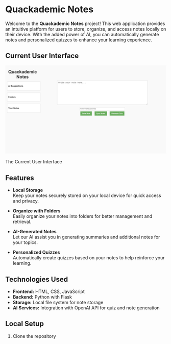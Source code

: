 # Quackademic Notes

Welcome to the **Quackademic Notes** project! This web application provides an intuitive platform for users to store, organize, and access notes locally on their device. With the added power of AI, you can automatically generate notes and personalized quizzes to enhance your learning experience.

## Current User Interface

![Quackademic Notes User Interface](./images/Quackademic%20Notes%20FrondEnd.jpg)

The Current User Interface

## Features

- **Local Storage**  
  Keep your notes securely stored on your local device for quick access and privacy.

- **Organize with Folders**  
  Easily organize your notes into folders for better management and retrieval.

- **AI-Generated Notes**  
  Let our AI assist you in generating summaries and additional notes for your topics.

- **Personalized Quizzes**  
  Automatically create quizzes based on your notes to help reinforce your learning.

## Technologies Used

- **Frontend:** HTML, CSS, JavaScript
- **Backend:** Python with Flask
- **Storage:** Local file system for note storage
- **AI Services:** Integration with OpenAI API for quiz and note generation

## Local Setup

1. Clone the repository
